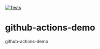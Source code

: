 [![Tests](https://github.com/VitalMangal/github-actions-demo/actions/workflows/github-actions-demo.yml)](https://github.com/VitalMangal/github-actions-demo/actions/workflows/github-actions-demo.yml/badge.svg)

# github-actions-demo
github-actions-demo
